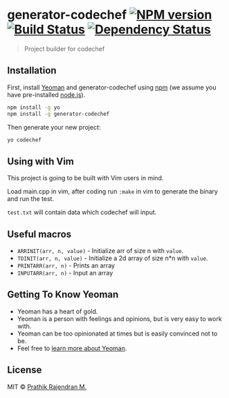 # generator-codechef [![NPM version][npm-image]][npm-url] [![Build Status][travis-image]][travis-url] [![Dependency Status][daviddm-image]][daviddm-url]
> Project builder for codechef

## Installation

First, install [Yeoman](http://yeoman.io) and generator-codechef using [npm](https://www.npmjs.com/) (we assume you have pre-installed [node.js](https://nodejs.org/)).

```bash
npm install -g yo
npm install -g generator-codechef
```

Then generate your new project:

```bash
yo codechef
```

## Using with Vim

This project is going to be built with Vim users in mind.

Load main.cpp in vim, after coding run `:make` in vim to generate the binary
and run the test.

`test.txt` will contain data which codechef will input.

## Useful macros

* `ARRINIT(arr, n, value)` - Initialize arr of size n with `value`.
* `TDINIT(arr, n, value)` - Initialize a 2d array of size n*n with `value`.
* `PRINTARR(arr, n)` - Prints an array
* `INPUTARR(arr, n)` - Input an array
 
## Getting To Know Yeoman

 * Yeoman has a heart of gold.
 * Yeoman is a person with feelings and opinions, but is very easy to work with.
 * Yeoman can be too opinionated at times but is easily convinced not to be.
 * Feel free to [learn more about Yeoman](http://yeoman.io/).

## License

MIT © [Prathik Rajendran M.]()


[npm-image]: https://badge.fury.io/js/generator-codechef.svg
[npm-url]: https://npmjs.org/package/generator-codechef
[travis-image]: https://travis-ci.org/prathik/generator-codechef.svg?branch=master
[travis-url]: https://travis-ci.org/prathik/generator-codechef
[daviddm-image]: https://david-dm.org/prathik/generator-codechef.svg?theme=shields.io
[daviddm-url]: https://david-dm.org/prathik/generator-codechef
